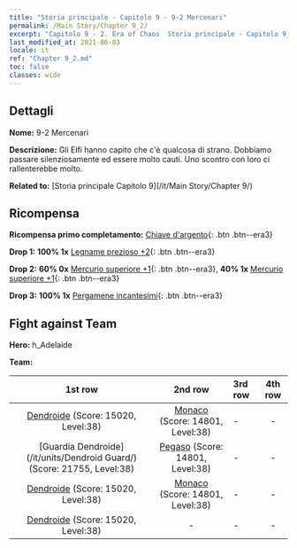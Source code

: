 ```yaml
---
title: "Storia principale - Capitolo 9 - 9-2 Mercenari"
permalink: /Main Story/Chapter 9_2/
excerpt: "Capitolo 9 - 2. Era of Chaos  Storia principale - Capitolo 9_2. 9-2 Mercenari"
last_modified_at: 2021-06-03
locale: it
ref: "Chapter 9_2.md"
toc: false
classes: wide
---
```


## Dettagli

 **Nome:** 9-2 Mercenari

 **Descrizione:** Gli Elfi hanno capito che c'è qualcosa di strano. Dobbiamo passare silenziosamente ed essere molto cauti. Uno scontro con loro ci rallenterebbe molto.

 **Related to:** [Storia principale Capitolo 9](/it/Main Story/Chapter 9/)

## Ricompensa

 **Ricompensa primo completamento:** [Chiave d'argento](/ItemsIT/con_693/){: .btn .btn--era3}

 **Drop 1:** **100% 1x** [Legname prezioso +2](/ItemsIT/mat_27/){: .btn .btn--era3}

 **Drop 2:** **60% 0x** [Mercurio superiore +1](/ItemsIT/mat_21/){: .btn .btn--era3}, **40% 1x** [Mercurio superiore +1](/ItemsIT/mat_21/){: .btn .btn--era3}

 **Drop 3:** **100% 1x** [Pergamene incantesimi](/ItemsIT/con_694/){: .btn .btn--era3}


## Fight against Team
 **Hero:** h_Adelaide

 **Team:**


  | 1st row | 2nd row | 3rd row | 4th row |
  |:----:|:----:|:----|:----:|
  | [Dendroide](/it/units/Treant/) (Score: 15020, Level:38)  | [Monaco](/it/units/Monk/) (Score: 14801, Level:38)  | - | - |
  | [Guardia Dendroide](/it/units/Dendroid Guard/) (Score: 21755, Level:38)  | [Pegaso](/it/units/Pegasus/) (Score: 14801, Level:38)  | - | - |
  | [Dendroide](/it/units/Treant/) (Score: 15020, Level:38)  | [Monaco](/it/units/Monk/) (Score: 14801, Level:38)  | - | - |
  | [Dendroide](/it/units/Treant/) (Score: 15020, Level:38)  | - | - | - |



